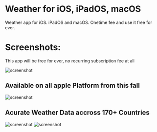 # Weather for iOS, iPadOS, macOS
Weather app for iOS. iPadOS and macOS. Onetime fee and use it free for ever.

# Screenshots:
This app will be free for ever, no recurring subscription fee at all

![screenshot](./screenShot_1.png)
## Available on all apple Platform from this fall
![screenshot](./screenShot_2.png)
## Acurate Weather Data accross 170+ Countries
![screenshot](./screenShot_3.png)
![screenshot](./screenShot_4.png)
